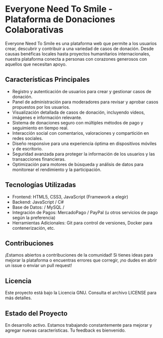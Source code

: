 # Everyone Need To Smile - Plataforma de Donaciones Colaborativas

Everyone Need To Smile es una plataforma web que permite a los usuarios crear, descubrir y contribuir a una variedad de casos de donación. Desde causas benéficas locales hasta proyectos humanitarios internacionales, nuestra plataforma conecta a personas con corazones generosos con aquellos que necesitan apoyo.

## Características Principales

- Registro y autenticación de usuarios para crear y gestionar casos de donación.
- Panel de administración para moderadores para revisar y aprobar casos propuestos por los usuarios.
- Visualización detallada de casos de donación, incluyendo videos, imágenes e información relevante.
- Sistema de donaciones seguro con múltiples métodos de pago y seguimiento en tiempo real.
- Interacción social con comentarios, valoraciones y compartición en redes sociales.
- Diseño responsive para una experiencia óptima en dispositivos móviles y de escritorio.
- Seguridad avanzada para proteger la información de los usuarios y las transacciones financieras.
- Optimización para motores de búsqueda y análisis de datos para monitorear el rendimiento y la participación.

## Tecnologías Utilizadas

- Frontend: HTML5, CSS3, JavaScript (Framework a elegir)
- Backend: JavaScript / C#
- Base de Datos: / MySQL / 
- Integración de Pagos: MercadoPago / PayPal (u otros servicios de pago según la preferencia)
- Herramientas Adicionales: Git para control de versiones, Docker para contenerización, etc.

## Contribuciones

¡Estamos abiertos a contribuciones de la comunidad! Si tienes ideas para mejorar la plataforma o encuentras errores que corregir, ¡no dudes en abrir un issue o enviar un pull request!

## Licencia

Este proyecto está bajo la Licencia GNU. Consulta el archivo LICENSE para más detalles.

## Estado del Proyecto

En desarrollo activo. Estamos trabajando constantemente para mejorar y agregar nuevas características. Tu feedback es bienvenido.
